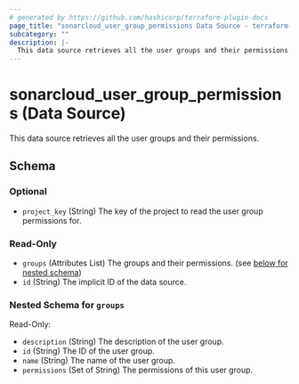 ```yaml
---
# generated by https://github.com/hashicorp/terraform-plugin-docs
page_title: "sonarcloud_user_group_permissions Data Source - terraform-provider-sonarcloud"
subcategory: ""
description: |-
  This data source retrieves all the user groups and their permissions.
---
```


# sonarcloud_user_group_permissions (Data Source)

This data source retrieves all the user groups and their permissions.



<!-- schema generated by tfplugindocs -->
## Schema

### Optional

- `project_key` (String) The key of the project to read the user group permissions for.

### Read-Only

- `groups` (Attributes List) The groups and their permissions. (see [below for nested schema](#nestedatt--groups))
- `id` (String) The implicit ID of the data source.

<a id="nestedatt--groups"></a>
### Nested Schema for `groups`

Read-Only:

- `description` (String) The description of the user group.
- `id` (String) The ID of the user group.
- `name` (String) The name of the user group.
- `permissions` (Set of String) The permissions of this user group.
